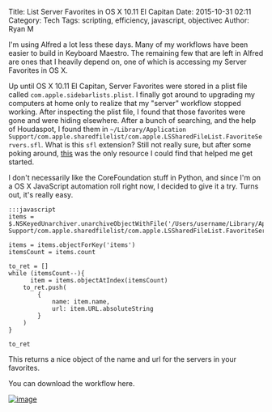 Title: List Server Favorites in OS X 10.11 El Capitan
Date: 2015-10-31 02:11
Category: Tech
Tags: scripting, efficiency, javascript, objectivec
Author: Ryan M

I'm using Alfred a lot less these days. Many of my workflows have been easier to build in Keyboard Maestro. The remaining few that are left in Alfred are ones that I heavily depend on, one of which is accessing my Server Favorites in OS X. 

Up until OS X 10.11 El Capitan, Server Favorites were stored in a plist file called `com.apple.sidebarlists.plist`. I finally got around to upgrading my computers at home only to realize that my "server" workflow stopped working. After inspecting the plist file, I found that those favorites were gone and were hiding elsewhere. After a bunch of searching, and the help of Houdaspot, I found them in `~/Library/Application Support/com.apple.sharedfilelist/com.apple.LSSharedFileList.FavoriteServers.sfl`. What is this `sfl` extension? Still not really sure, but after some poking around, [this](https://gist.github.com/pudquick/4776b4b2075bf9b7e512) was the only resource I could find that helped me get started. 

I don't necessarily like the CoreFoundation stuff in Python, and since I'm on a OS X JavaScript automation roll right now, I decided to give it a try. Turns out, it's really easy.

	:::javascript
    items = $.NSKeyedUnarchiver.unarchiveObjectWithFile('/Users/username/Library/Application Support/com.apple.sharedfilelist/com.apple.LSSharedFileList.FavoriteServers.sfl')

    items = items.objectForKey('items')
    itemsCount = items.count

    to_ret = []
    while (itemsCount--){
    	  item = items.objectAtIndex(itemsCount)
        to_ret.push(
        	{
        		name: item.name, 
        		url: item.URL.absoluteString
        	}
        )
    }

    to_ret

This returns a nice object of the name and url for the servers in your favorites.

You can download the workflow here.

[![image]( {static}/images/alfred_extension.jpg )][download_url]    



[download_url]: {static}/downloads/VNC_Favorites.alfredworkflow
